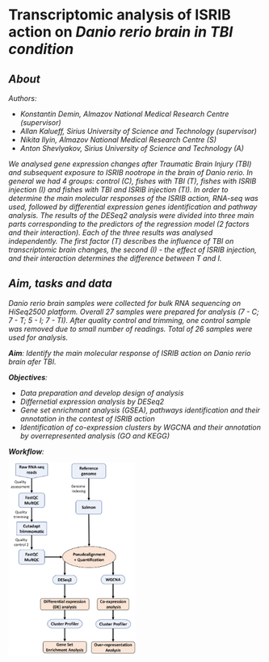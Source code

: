 # Transcriptomic analysis of ISRIB action on <i>Danio rerio<i> brain in TBI condition

## About

Authors: 
- Konstantin Demin, Almazov National Medical Research Centre (supervisor)
- Allan Kalueff, Sirius University of Science and Technology (supervisor)
- Nikita Ilyin, Almazov National Medical Research Centre (S)
- Anton Shevlyakov, Sirius University of Science and Technology (A)

We analysed gene expression changes after Traumatic Brain Injury (TBI) and subsequent exposure to ISRIB nootrope in the brain of <i>Danio rerio<i>. In general we had 4 groups: control (C), fishes with TBI (T), fishes with ISRIB injection (I) and fishes with TBI and ISRIB injection (TI). In order to determine the main molecular responses of the ISRIB action, RNA-seq was used, followed by differential expression genes identification and pathway analysis. The results of the DESeq2 analysis were divided into three main parts corresponding to the predictors of the regression model (2 factors and their interaction). Each of the three results was analysed independently. The first factor (T) describes the influence of TBI on transcriptomic brain changes, the second (I) - the effect of ISRIB injection, and their interaction determines the difference between T and I.

## Aim, tasks and data

<i>Danio rerio<i> brain samples were collected for bulk RNA sequencing on HiSeq2500 platform. Overall 27 samples were prepared for analysis (7 - C; 7 - T; 5 - I; 7 - TI). After quality control and trimming, one control sample was removed due to small number of readings. Total of 26 samples were used for analysis. 

**Aim**: Identify the main molecular response of ISRIB action on <i>Danio rerio<i> brain afer TBI.

**Objectives**: 

- Data preparation and develop design of analysis
- Differnetial expression analysis by DESeq2
- Gene set enrichmant analysis (GSEA), pathways identification and their annotation in the contest of ISRIB action
- Identification of co-expression clusters by WGCNA and their annotation by overrepresented analysis (GO and KEGG)

**Workflow**: 

<img src="https://github.com/FLinT3/Transcriptomic-analysis-of-ISRIB-action-on-danio-rerio-brain-in-TBI-condition/blob/main/Images/Workflow.jpg" width="50%">



